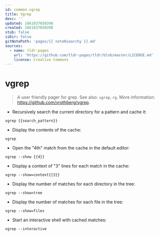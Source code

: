 ```yaml
---
id: common.vgrep
title: Vgrep
desc: ''
updated: 1661037650398
created: 1661037650398
stub: false
isDir: false
gitNotePath: 'pages/{{ noteHiearchy }}.md'
sources:
  - name: tldr-pages
    url: 'https://github.com/tldr-pages/tldr/blob/master/LICENSE.md'
    license: Creative Commons
---
```

# vgrep

> A user friendly pager for grep.
> See also: `ugrep`, `rg`.
> More information: <https://github.com/vrothberg/vgrep>.

- Recursively search the current directory for a pattern and cache it:

`vgrep {{search_pattern}}`

- Display the contents of the cache:

`vgrep`

- Open the "4th" match from the cache in the default editor:

`vgrep --show {{4}}`

- Display a context of "3" lines for each match in the cache:

`vgrep --show=context{{3}}`

- Display the number of matches for each directory in the tree:

`vgrep --show=tree`

- Display the number of matches for each file in the tree:

`vgrep --show=files`

- Start an interactive shell with cached matches:

`vgrep --interactive`

